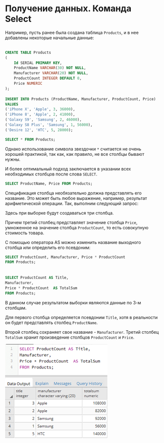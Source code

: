 # Получение данных. Команда Select


Например, пусть ранее была создана таблица `Products`, и в нее добавлены некоторые начальные данные:

```sql

CREATE TABLE Products
(
    Id SERIAL PRIMARY KEY,
    ProductName VARCHAR(30) NOT NULL,
    Manufacturer VARCHAR(20) NOT NULL,
    ProductCount INTEGER DEFAULT 0,
    Price NUMERIC
);
 
INSERT INTO Products (ProductName, Manufacturer, ProductCount, Price)
VALUES
('iPhone X', 'Apple', 3, 36000),
('iPhone 8', 'Apple', 2, 41000),
('Galaxy S9', 'Samsung', 2, 46000),
('Galaxy S8 Plus', 'Samsung', 1, 56000),
('Desire 12', 'HTC', 5, 28000);

```

```sql
SELECT * FROM Products;

```

Однако использование символа звездочки `*` считается не очень хорошей практикой, так как, как правило, не все столбцы бывают нужны. 

И более оптимальный подход заключается в указании всех необходимых столбцов после слова `SELECT`. 

```sql
SELECT ProductName, Price FROM Products;
```

Спецификация столбца необязательно должна представлять его название. Это может быть любое выражение, например, результат арифметической операции. Так, выполним следующий запрос:


Здесь при выборке будут создаваться три столбца. 

Причем третий столбец представляет значение столбца `Price`, умноженное на значение столбца `ProductCount`, то есть совокупную стоимость товара.

С помощью оператора AS можно изменить название выходного столбца или определить его псевдоним:
```sql
SELECT ProductCount, Manufacturer, Price * ProductCount
FROM Products;


SELECT ProductCount AS Title, 
Manufacturer, 
Price * ProductCount  AS TotalSum
FROM Products;

```

В данном случае результатом выборки являются данные по 3-м столбцам. 

Для первого столбца определяется псевдоним `Title`, хотя в реальности он будет представлять столбец `ProductName`.

Второй столбец сохраняет свое название - `Manufacturer`. Третий столбец `TotalSum` хранит произведение столбцов `ProductCount` и `Price`.


![alt text](image-16.png)